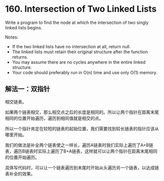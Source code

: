 # 160. Intersection of Two Linked Lists
Write a program to find the node at which the intersection of two singly linked lists begins.

Notes:

- If the two linked lists have no intersection at all, return null.
- The linked lists must retain their original structure after the function returns.
- You may assume there are no cycles anywhere in the entire linked structure.
- Your code should preferably run in O(n) time and use only O(1) memory.


## 解法一：双指针

相交链表。

如果两个链表相交，那么相交点之后的长度是相同的。所以让两个指针在距离末尾相同的位置开始遍历，遍历到相同值就是相交的点。

所以一个指针肯定在较短的链表的起始位置，我们需要找到较长链表的指针应该从哪里开始。

我们的做法是补全两个链表使之一样长，遍历A链表时我们实际上遍历了A+B链表，遍历B链表时实际上遍历了B+A链表，这样就可以让两个指针在距离末尾相同的位置开始遍历。

具体写代码时，可以让一个链表遍历到末尾时开始从头遍历另一个链表，以达成链表补全的效果。
